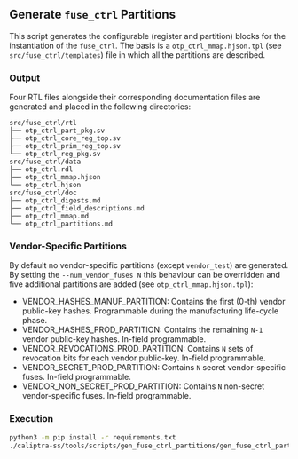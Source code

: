 ## Generate `fuse_ctrl` Partitions

This script generates the configurable (register and partition) blocks for
the instantiation of the `fuse_ctrl`. The basis is a `otp_ctrl_mmap.hjson.tpl`
(see `src/fuse_ctrl/templates`) file in which all the partitions are described.

### Output
Four RTL files alongside their corresponding documentation files are generated
and placed in the following directories:

```
src/fuse_ctrl/rtl
├── otp_ctrl_part_pkg.sv
├── otp_ctrl_core_reg_top.sv
├── otp_ctrl_prim_reg_top.sv
└── otp_ctrl_reg_pkg.sv
src/fuse_ctrl/data
├── otp_ctrl.rdl
├── otp_ctrl_mmap.hjson
└── otp_ctrl.hjson
src/fuse_ctrl/doc
├── otp_ctrl_digests.md
├── otp_ctrl_field_descriptions.md
├── otp_ctrl_mmap.md
└── otp_ctrl_partitions.md
```

### Vendor-Specific Partitions
By default no vendor-specific partitions (except `vendor_test`) are generated. By setting
the `--num_vendor_fuses N` this behaviour can be overridden and five additional partitions
are added (see `otp_ctrl_mmap.hjson.tpl`):
  - VENDOR_HASHES_MANUF_PARTITION: Contains the first (0-th) vendor public-key hashes.
    Programmable during the manufacturing life-cycle phase.
  - VENDOR_HASHES_PROD_PARTITION: Contains the remaining `N-1` vendor public-key hashes.
    In-field programmable.
  - VENDOR_REVOCATIONS_PROD_PARTITION: Contains `N` sets of revocation bits for each
    vendor public-key.
    In-field programmable.
  - VENDOR_SECRET_PROD_PARTITION: Contains `N` secret vendor-specific fuses.
    In-field programmable.
  - VENDOR_NON_SECRET_PROD_PARTITION: Contains `N` non-secret vendor-specific fuses.
    In-field programmable.

### Execution
```sh
python3 -m pip install -r requirements.txt
./caliptra-ss/tools/scripts/gen_fuse_ctrl_partitions/gen_fuse_ctrl_partitions.py --num_vendor_fuses 16 
```